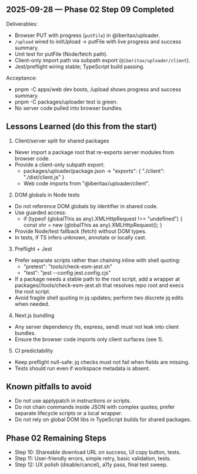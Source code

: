 
## 2025-09-28 — Phase 02 Step 09 Completed
Deliverables:
- Browser PUT with progress (`putFile`) in @iberitax/uploader.
- `/upload` wired to initUpload → putFile with live progress and success summary.
- Unit test for putFile (Node/fetch path).
- Client-only import path via subpath export (`@iberitax/uploader/client`).
- Jest/preflight wiring stable; TypeScript build passing.

Acceptance:
- pnpm -C apps/web dev boots, /upload shows progress and success summary.
- pnpm -C packages/uploader test is green.
- No server code pulled into browser bundles.

## Lessons Learned (do this from the start)

1) Client/server split for shared packages
- Never import a package root that re-exports server modules from browser code.
- Provide a client-only subpath export:
  - packages/uploader/package.json → "exports": { "./client": "./dist/client.js" }
  - Web code imports from "@iberitax/uploader/client".

2) DOM globals in Node tests
- Do not reference DOM globals by identifier in shared code.
- Use guarded access:
  - if (typeof (globalThis as any).XMLHttpRequest !== "undefined") { const xhr = new (globalThis as any).XMLHttpRequest(); }
- Provide Node/test fallback (fetch) without DOM types.
- In tests, if TS infers unknown, annotate or locally cast.

3) Preflight + Jest
- Prefer separate scripts rather than chaining inline with shell quoting:
  - "pretest": "tools/check-esm-jest.sh"
  - "test": "jest --config jest.config.cjs"
- If a package needs a stable path to the root script, add a wrapper at packages/<pkg>/tools/check-esm-jest.sh that resolves repo root and execs the root script.
- Avoid fragile shell quoting in jq updates; perform two discrete jq edits when needed.

4) Next.js bundling
- Any server dependency (fs, express, send) must not leak into client bundles.
- Ensure the browser code imports only client surfaces (see 1).

5) CI predictability
- Keep preflight null-safe: jq checks must not fail when fields are missing.
- Tests should run even if workspace metadata is absent.

## Known pitfalls to avoid
- Do not use applypatch in instructions or scripts.
- Do not chain commands inside JSON with complex quotes; prefer separate lifecycle scripts or a local wrapper.
- Do not rely on global DOM libs in TypeScript builds for shared packages.

## Phase 02 Remaining Steps
- Step 10: Shareable download URL on success, UI copy button, tests.
- Step 11: User-friendly errors, simple retry, basic validation, tests.
- Step 12: UX polish (disable/cancel), a11y pass, final test sweep.

